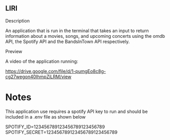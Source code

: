 ## LIRI


Description

An application that is run in the terminal that takes an input to return information about a movies, songs, and upcoming concerts using the omdb API, the Spotify API and the BandsInTown API respectively.

Preview

A video of the application running:

https://drive.google.com/file/d/1-pumgEo8c8g-cg27wegon40IhmpZiLRM/view

# Notes

This application use requires a spotify API key to run and should be included in a .env file as shown below

SPOTIFY_ID=123456789123456789123456789
SPOTIFY_SECRET=123456789123456789123456789



